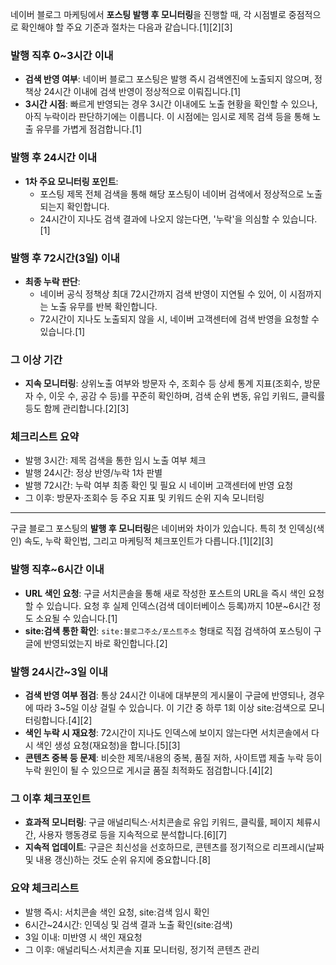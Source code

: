 네이버 블로그 마케팅에서 **포스팅 발행 후 모니터링**을 진행할 때, 각 시점별로 중점적으로 확인해야 할 주요 기준과 절차는 다음과 같습니다.[1][2][3]

### 발행 직후 0~3시간 이내
- **검색 반영 여부**: 네이버 블로그 포스팅은 발행 즉시 검색엔진에 노출되지 않으며, 정책상 24시간 이내에 검색 반영이 정상적으로 이뤄집니다.[1]
- **3시간 시점**: 빠르게 반영되는 경우 3시간 이내에도 노출 현황을 확인할 수 있으나, 아직 누락이라 판단하기에는 이릅니다. 이 시점에는 임시로 제목 검색 등을 통해 노출 유무를 가볍게 점검합니다.[1]

### 발행 후 24시간 이내
- **1차 주요 모니터링 포인트**:
  - 포스팅 제목 전체 검색을 통해 해당 포스팅이 네이버 검색에서 정상적으로 노출되는지 확인합니다.
  - 24시간이 지나도 검색 결과에 나오지 않는다면, '누락'을 의심할 수 있습니다.[1]

### 발행 후 72시간(3일) 이내
- **최종 누락 판단**:
  - 네이버 공식 정책상 최대 72시간까지 검색 반영이 지연될 수 있어, 이 시점까지는 노출 유무를 반복 확인합니다.
  - 72시간이 지나도 노출되지 않을 시, 네이버 고객센터에 검색 반영을 요청할 수 있습니다.[1]

### 그 이상 기간
- **지속 모니터링**: 상위노출 여부와 방문자 수, 조회수 등 상세 통계 지표(조회수, 방문자 수, 이웃 수, 공감 수 등)를 꾸준히 확인하며, 검색 순위 변동, 유입 키워드, 클릭률 등도 함께 관리합니다.[2][3]

### 체크리스트 요약
- 발행 3시간: 제목 검색을 통한 임시 노출 여부 체크
- 발행 24시간: 정상 반영/누락 1차 판별
- 발행 72시간: 누락 여부 최종 확인 및 필요 시 네이버 고객센터에 반영 요청
- 그 이후: 방문자·조회수 등 주요 지표 및 키워드 순위 지속 모니터링


------
구글 블로그 포스팅의 **발행 후 모니터링**은 네이버와 차이가 있습니다. 특히 첫 인덱싱(색인) 속도, 누락 확인법, 그리고 마케팅적 체크포인트가 다릅니다.[1][2][3]

### 발행 직후~6시간 이내
- **URL 색인 요청**: 구글 서치콘솔을 통해 새로 작성한 포스트의 URL을 즉시 색인 요청할 수 있습니다. 요청 후 실제 인덱스(검색 데이터베이스 등록)까지 10분~6시간 정도 소요될 수 있습니다.[1]
- **site:검색 통한 확인**: `site:블로그주소/포스트주소` 형태로 직접 검색하여 포스팅이 구글에 반영되었는지 바로 확인합니다.[2]

### 발행 24시간~3일 이내
- **검색 반영 여부 점검**: 통상 24시간 이내에 대부분의 게시물이 구글에 반영되나, 경우에 따라 3~5일 이상 걸릴 수 있습니다. 이 기간 중 하루 1회 이상 site:검색으로 모니터링합니다.[4][2]
- **색인 누락 시 재요청**: 72시간이 지나도 인덱스에 보이지 않는다면 서치콘솔에서 다시 색인 생성 요청(재요청)을 합니다.[5][3]
- **콘텐츠 중복 등 문제**: 비슷한 제목/내용의 중복, 품질 저하, 사이트맵 제출 누락 등이 누락 원인이 될 수 있으므로 게시글 품질 최적화도 점검합니다.[4][2]

### 그 이후 체크포인트
- **효과적 모니터링**: 구글 애널리틱스·서치콘솔로 유입 키워드, 클릭률, 페이지 체류시간, 사용자 행동경로 등을 지속적으로 분석합니다.[6][7]
- **지속적 업데이트**: 구글은 최신성을 선호하므로, 콘텐츠를 정기적으로 리프레시(날짜 및 내용 갱신)하는 것도 순위 유지에 중요합니다.[8]

### 요약 체크리스트
- 발행 즉시: 서치콘솔 색인 요청, site:검색 임시 확인
- 6시간~24시간: 인덱싱 및 검색 결과 노출 확인(site:검색)
- 3일 이내: 미반영 시 색인 재요청
- 그 이후: 애널리틱스·서치콘솔 지표 모니터링, 정기적 콘텐츠 관리

